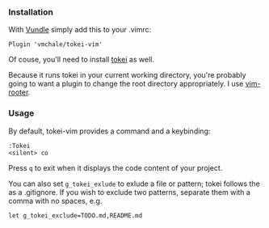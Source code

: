 ### Installation

With [Vundle](https://github.com/VundleVim/Vundle.vim) simply add this to your .vimrc:

```
Plugin 'vmchale/tokei-vim'
```

Of couse, you'll need to install [tokei](https://github.com/Aaronepower/tokei/releases) as well. 

Because it runs tokei in your current working directory, you're probably going to want a plugin to change the root directory appropriately. I use [vim-rooter](https://github.com/airblade/vim-rooter). 

### Usage

By default, tokei-vim provides a command and a keybinding:

```
:Tokei
<silent> co
```

Press `q` to exit when it displays the code content of your project.

You can also set `g_tokei_exlude` to exlude a file or pattern; tokei follows the as a .gitignore. If you wish to exclude two patterns, separate them with a comma with no spaces, e.g.

```
let g_tokei_exclude=TODO.md,README.md
```

